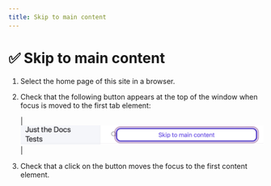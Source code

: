 ```yaml
---
title: Skip to main content
---
```


# ✅ Skip to main content

1.  Select the home page of this site in a browser.

1.  Check that the following button appears at the top of the window
    when focus is moved to the first tab element:
    
    | ![](../../assets/images/skip-to-main-content.png) |

1.  Check that a click on the button moves the focus to the first content element.
